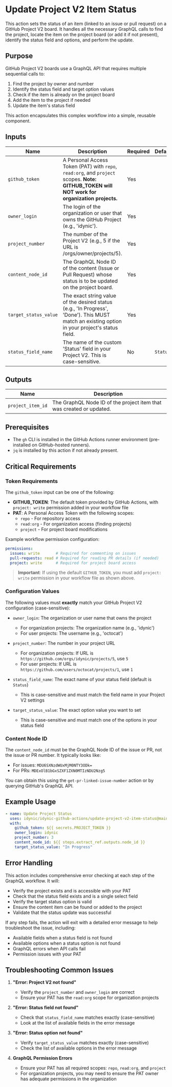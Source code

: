 # Update Project V2 Item Status

This action sets the status of an item (linked to an issue or pull request) on a GitHub Project V2 board. It handles all the necessary GraphQL calls to find the project, locate the item on the project board (or add it if not present), identify the status field and options, and perform the update.

## Purpose

GitHub Project V2 boards use a GraphQL API that requires multiple sequential calls to:
1. Find the project by owner and number
2. Identify the status field and target option values
3. Check if the item is already on the project board
4. Add the item to the project if needed
5. Update the item's status field

This action encapsulates this complex workflow into a simple, reusable component.

## Inputs

| Name | Description | Required | Default |
|------|-------------|----------|---------|
| `github_token` | A Personal Access Token (PAT) with `repo`, `read:org`, and `project` scopes. **Note: GITHUB_TOKEN will NOT work for organization projects.** | Yes | |
| `owner_login` | The login of the organization or user that owns the GitHub Project (e.g., 'idynic'). | Yes | |
| `project_number` | The number of the Project V2 (e.g., 5 if the URL is /orgs/owner/projects/5). | Yes | |
| `content_node_id` | The GraphQL Node ID of the content (Issue or Pull Request) whose status is to be updated on the project board. | Yes | |
| `target_status_value` | The exact string value of the desired status (e.g., 'In Progress', 'Done'). This MUST match an existing option in your project's status field. | Yes | |
| `status_field_name` | The name of the custom 'Status' field in your Project V2. This is case-sensitive. | No | `Status` |

## Outputs

| Name | Description |
|------|-------------|
| `project_item_id` | The GraphQL Node ID of the project item that was created or updated. |

## Prerequisites

- The `gh` CLI is installed in the GitHub Actions runner environment (pre-installed on GitHub-hosted runners).
- `jq` is installed by this action if not already present.

## Critical Requirements

### Token Requirements

The `github_token` input can be one of the following:
- **GITHUB_TOKEN**: The default token provided by GitHub Actions, with `project: write` permission added in your workflow file
- **PAT**: A Personal Access Token with the following scopes:
  - `repo` - For repository access
  - `read:org` - For organization access (finding projects)
  - `project` - For project board modifications

Example workflow permission configuration:
```yaml
permissions:
  issues: write       # Required for commenting on issues
  pull-requests: read # Required for reading PR details (if needed)
  project: write      # Required for project board access
```

> **Important**: If using the default `GITHUB_TOKEN`, you must add `project: write` permission in your workflow file as shown above.

### Configuration Values

The following values must **exactly** match your GitHub Project V2 configuration (case-sensitive):

- `owner_login`: The organization or user name that owns the project 
  - For organization projects: The organization name (e.g., 'idynic')
  - For user projects: The username (e.g., 'octocat')

- `project_number`: The number in your project URL
  - For organization projects: If URL is `https://github.com/orgs/idynic/projects/5`, use `5`
  - For user projects: If URL is `https://github.com/users/octocat/projects/1`, use `1`

- `status_field_name`: The exact name of your status field (default is `Status`)
  - This is case-sensitive and must match the field name in your Project V2 settings

- `target_status_value`: The exact option value you want to set
  - This is case-sensitive and must match one of the options in your status field

### Content Node ID

The `content_node_id` must be the GraphQL Node ID of the issue or PR, not the issue or PR number. It typically looks like:
- For issues: `MDU6SXNzdWUxMjM0NTY3ODk=`
- For PRs: `MDExOlB1bGxSZXF1ZXN0MTIzNDU2Nzg5`

You can obtain this using the `get-pr-linked-issue-number` action or by querying GitHub's GraphQL API.

## Example Usage

```yaml
- name: Update Project Status
  uses: idynic/idynic-github-actions/update-project-v2-item-status@main
  with:
    github_token: ${{ secrets.PROJECT_TOKEN }}
    owner_login: idynic
    project_number: 3
    content_node_id: ${{ steps.extract_ref.outputs.node_id }}
    target_status_value: "In Progress"
```

## Error Handling

This action includes comprehensive error checking at each step of the GraphQL workflow. It will:

- Verify the project exists and is accessible with your PAT
- Check that the status field exists and is a single select field
- Verify the target status option is valid
- Ensure the content item can be found or added to the project
- Validate that the status update was successful

If any step fails, the action will exit with a detailed error message to help troubleshoot the issue, including:

- Available fields when a status field is not found
- Available options when a status option is not found
- GraphQL errors when API calls fail
- Permission issues with your PAT

## Troubleshooting Common Issues

1. **"Error: Project V2 not found"**
   - Verify the `project_number` and `owner_login` are correct
   - Ensure your PAT has the `read:org` scope for organization projects

2. **"Error: Status field not found"**
   - Check that `status_field_name` matches exactly (case-sensitive)
   - Look at the list of available fields in the error message

3. **"Error: Status option not found"**
   - Verify `target_status_value` matches exactly (case-sensitive)
   - Check the list of available options in the error message

4. **GraphQL Permission Errors**
   - Ensure your PAT has all required scopes: `repo`, `read:org`, and `project`
   - For organization projects, you may need to ensure the PAT owner has adequate permissions in the organization
